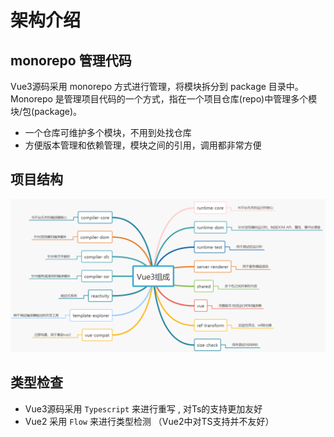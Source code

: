 # 架构介绍

## monorepo 管理代码

Vue3源码采用 monorepo 方式进行管理，将模块拆分到 package 目录中。
Monorepo 是管理项目代码的一个方式，指在一个项目仓库(repo)中管理多个模块/包(package)。

- 一个仓库可维护多个模块，不用到处找仓库
- 方便版本管理和依赖管理，模块之间的引用，调用都非常方便

## 项目结构

![vue3 structure](../assets/vue3.structure.png)

## 类型检查

- Vue3源码采用 `Typescript` 来进行重写 , 对Ts的支持更加友好
- Vue2 采用 `Flow` 来进行类型检测 （Vue2中对TS支持并不友好）
